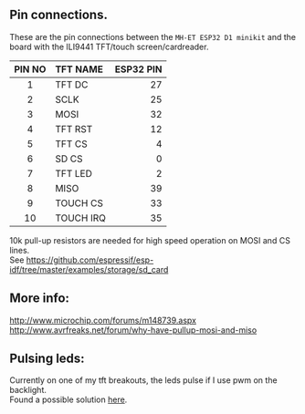 ## Pin connections.
These are the pin connections between the `MH-ET ESP32 D1 minikit` and the board with the ILI9441 TFT/touch screen/cardreader.

| PIN NO | TFT NAME        | ESP32 PIN          |
|:------:|:--------------- | -----------------: | 
| 1      | TFT DC          | 27                 |
| 2      | SCLK            | 25                 |
| 3      | MOSI            | 32                 |
| 4      | TFT RST         | 12                 |
| 5      | TFT CS          |  4                 |
| 6      | SD CS           |  0                 |
| 7      | TFT LED         |  2                 |
| 8      | MISO            | 39                 |
| 9      | TOUCH CS        | 33                 |
| 10     | TOUCH IRQ       | 35                 |

10k pull-up resistors are needed for high speed operation on MOSI and CS lines.<br>
See https://github.com/espressif/esp-idf/tree/master/examples/storage/sd_card

## More info:
http://www.microchip.com/forums/m148739.aspx<br>
http://www.avrfreaks.net/forum/why-have-pullup-mosi-and-miso

## Pulsing leds:
Currently on one of my tft breakouts, the leds pulse if I use pwm on the backlight.<br>
Found a possible solution [here](https://github.com/esp8266/Arduino/issues/2675#issuecomment-260892256).
